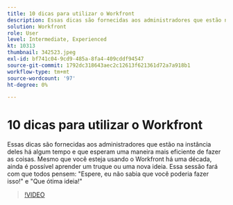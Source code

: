 ```yaml
---
title: 10 dicas para utilizar o Workfront
description: Essas dicas são fornecidas aos administradores que estão na instância deles há algum tempo e que esperam uma maneira mais eficiente de fazer as coisas.
solution: Workfront
role: User
level: Intermediate, Experienced
kt: 10313
thumbnail: 342523.jpeg
exl-id: bf741c04-9cd9-485a-8fa4-409cddf94547
source-git-commit: 1792dc318643aec2c12613f621361d72a7a918b1
workflow-type: tm+mt
source-wordcount: '97'
ht-degree: 0%

---
```


# 10 dicas para utilizar o Workfront

Essas dicas são fornecidas aos administradores que estão na instância deles há algum tempo e que esperam uma maneira mais eficiente de fazer as coisas. Mesmo que você esteja usando o Workfront há uma década, ainda é possível aprender um truque ou uma nova ideia. Essa sessão fará com que todos pensem: &quot;Espere, eu não sabia que você poderia fazer isso!&quot; e &quot;Que ótima ideia!&quot;

>[!VIDEO](https://video.tv.adobe.com/v/342523/?quality=12&learn=on)
